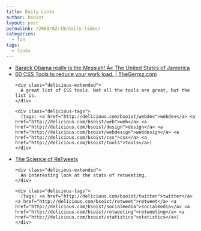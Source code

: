 ```yaml
---
title: Daily Links
author: bsoist
layout: post
permalink: /2009/02/19/daily-links/
categories:
  - fun
tags:
  - links
---
```

<ul class="delicious">
  <li>
    <div class="delicious-link">
      <a href="http://usjamerica.wordpress.com/2009/02/18/barack-obama-really-is-the-messiah/">Barack Obama really is the Messiah! Â« The United States of Jamerica</a>
    </div>
  </li>
  
  <li>
    <div class="delicious-link">
      <a href="http://www.thegermz.com/my-ramblings/60-css-tools-to-reduce-your-work-load">60 CSS Tools to reduce your work load. | TheGermz.com</a>
    </div>
    
    <div class="delicious-extended">
      A great list of CSS tools. Not all the tools are great, but the list is.
    </div>
    
    <div class="delicious-tags">
      (tags: <a href="http://delicious.com/bsoist/webdev">webdev</a> <a href="http://delicious.com/bsoist/web">web</a> <a href="http://delicious.com/bsoist/design">design</a> <a href="http://delicious.com/bsoist/webdesign">webdesign</a> <a href="http://delicious.com/bsoist/css">css</a> <a href="http://delicious.com/bsoist/tools">tools</a>)
    </div>
  </li>
  
  <li>
    <div class="delicious-link">
      <a href="http://mashable.com/2009/02/17/twitter-retweets/">The Science of ReTweets</a>
    </div>
    
    <div class="delicious-extended">
      An interesting look at the stats of retweeting.
    </div>
    
    <div class="delicious-tags">
      (tags: <a href="http://delicious.com/bsoist/twitter">twitter</a> <a href="http://delicious.com/bsoist/retweet">retweet</a> <a href="http://delicious.com/bsoist/socialmedia">socialmedia</a> <a href="http://delicious.com/bsoist/retweeting">retweeting</a> <a href="http://delicious.com/bsoist/statistics">statistics</a>)
    </div>
  </li>
</ul>
